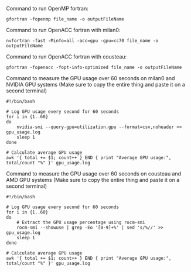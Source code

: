 Command to run OpenMP fortran: 
```shell
gfortran -fopenmp file_name -o outputFileName
```
Command to run OpenACC fortran with milan0: 
```shell
nvfortran -fast -Minfo=all -acc=gpu -gpu=cc70 file_name -o outputFileName
```

Command to run OpenACC fortran with cousteau:
```shell
gfortran -fopenacc -fopt-info-optimized file_name -o outputFileName
```

Command to measure the GPU usage over 60 seconds on milan0 and NVIDIA GPU systems (Make sure to copy the entire thing and paste it on a second terminal) 

```shell
#!/bin/bash

# Log GPU usage every second for 60 seconds
for i in {1..60}
do
    nvidia-smi --query-gpu=utilization.gpu --format=csv,noheader >> gpu_usage.log
    sleep 1
done

# Calculate average GPU usage
awk '{ total += $1; count++ } END { print "Average GPU usage:", total/count "%" }' gpu_usage.log
```

Command to measure the GPU usage over 60 seconds on cousteau and AMD GPU systems (Make sure to copy the entire thing and paste it on a second terminal) 
```shell
#!/bin/bash

# Log GPU usage every second for 60 seconds
for i in {1..60}
do
    # Extract the GPU usage percentage using rocm-smi
    rocm-smi --showuse | grep -Eo '[0-9]+%' | sed 's/%//' >> gpu_usage.log
    sleep 1
done

# Calculate average GPU usage
awk '{ total += $1; count++ } END { print "Average GPU usage:", total/count "%" }' gpu_usage.log

```

